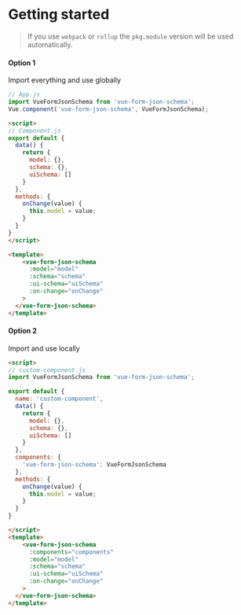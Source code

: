 # Getting started

> If you use `webpack` or `rollup` the `pkg.module` version will be used automatically.

#### Option 1

Import everything and use globally

```js
// App.js
import VueFormJsonSchema from 'vue-form-json-schema';
Vue.component('vue-form-json-schema', VueFormJsonSchema);
```

```html
<script>
// Component.js
export default {
  data() {
    return {
      model: {},
      schema: {},
      uiSchema: []
    }
  },
  methods: {
    onChange(value) {
      this.model = value;
    }
  }
}
</script>

<template>
    <vue-form-json-schema
      :model="model"
      :schema="schema"
      :ui-schema="uiSchema"
      :on-change="onChange"
    >
  </vue-form-json-schema>
</template>
```

#### Option 2

Import and use locally

```html
<script>
// custom-component.js
import VueFormJsonSchema from 'vue-form-json-schema';

export default {
  name: 'custom-component',
  data() {
    return {
      model: {},
      schema: {},
      uiSchema: []
    }
  },
  components: {
    'vue-form-json-schema': VueFormJsonSchema
  },
  methods: {
    onChange(value) {
      this.model = value;
    }
  }
}

</script>
<template>
    <vue-form-json-schema
      :components="components"
      :model="model"
      :schema="schema"
      :ui-schema="uiSchema"
      :on-change="onChange"
    >
  </vue-form-json-schema>
</template>
```
